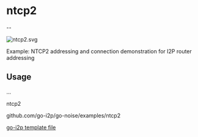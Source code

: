 # ntcp2
--

![ntcp2.svg](ntcp2.svg)

Example: NTCP2 addressing and connection demonstration for I2P router addressing

## Usage

 ... 

ntcp2 

github.com/go-i2p/go-noise/examples/ntcp2

[go-i2p template file](/template.md)
